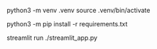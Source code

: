 python3 -m venv .venv
source .venv/bin/activate

python3 -m pip install -r requirements.txt

streamlit run ./streamlit_app.py


